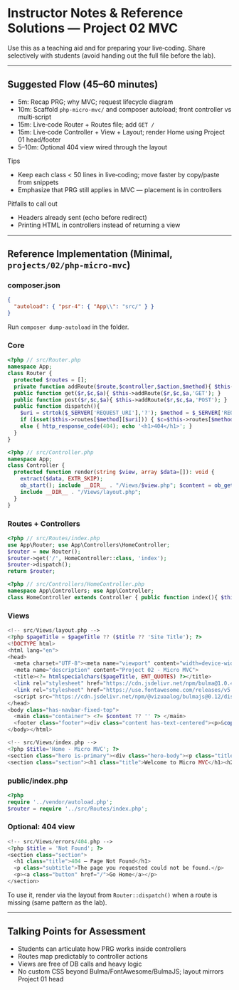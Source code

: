 # Instructor Notes & Reference Solutions — Project 02 MVC

Use this as a teaching aid and for preparing your live‑coding. Share selectively with students (avoid handing out the full file before the lab).

---

## Suggested Flow (45–60 minutes)
- 5m: Recap PRG; why MVC; request lifecycle diagram
- 10m: Scaffold `php-micro-mvc/` and composer autoload; front controller vs multi‑script
- 15m: Live‑code Router + Routes file; add `GET /`
- 15m: Live‑code Controller + View + Layout; render Home using Project 01 head/footer
- 5–10m: Optional 404 view wired through the layout

Tips
- Keep each class < 50 lines in live‑coding; move faster by copy/paste from snippets
- Emphasize that PRG still applies in MVC — placement is in controllers

Pitfalls to call out
- Headers already sent (echo before redirect)
- Printing HTML in controllers instead of returning a view

---

## Reference Implementation (Minimal, `projects/02/php-micro-mvc`)

### composer.json
```json
{
  "autoload": { "psr-4": { "App\\": "src/" } }
}
```

Run `composer dump-autoload` in the folder.

### Core
```php
<?php // src/Router.php
namespace App;
class Router {
  protected $routes = [];
  private function addRoute($route,$controller,$action,$method){ $this->routes[$method][$route] = ['controller'=>$controller,'action'=>$action]; }
  public function get($r,$c,$a){ $this->addRoute($r,$c,$a,'GET'); }
  public function post($r,$c,$a){ $this->addRoute($r,$c,$a,'POST'); }
  public function dispatch(){
    $uri = strtok($_SERVER['REQUEST_URI'],'?'); $method = $_SERVER['REQUEST_METHOD'];
    if (isset($this->routes[$method][$uri])) { $c=$this->routes[$method][$uri]['controller']; $m=$this->routes[$method][$uri]['action']; (new $c())->$m(); }
    else { http_response_code(404); echo '<h1>404</h1>'; }
  }
}
```

```php
<?php // src/Controller.php
namespace App;
class Controller {
  protected function render(string $view, array $data=[]): void {
    extract($data, EXTR_SKIP);
    ob_start(); include __DIR__ . "/Views/$view.php"; $content = ob_get_clean();
    include __DIR__ . "/Views/layout.php";
  }
}
```

### Routes + Controllers
```php
<?php // src/Routes/index.php
use App\Router; use App\Controllers\HomeController;
$router = new Router();
$router->get('/', HomeController::class, 'index');
$router->dispatch();
return $router;
```

```php
<?php // src/Controllers/HomeController.php
namespace App\Controllers; use App\Controller;
class HomeController extends Controller { public function index(){ $this->render('index',['title'=>'Home - Micro MVC']); } }
```

### Views
```php
<!-- src/Views/layout.php -->
<?php $pageTitle = $pageTitle ?? ($title ?? 'Site Title'); ?>
<!DOCTYPE html>
<html lang="en">
<head>
  <meta charset="UTF-8"><meta name="viewport" content="width=device-width, initial-scale=1" />
  <meta name="description" content="Project 02 - Micro MVC">
  <title><?= htmlspecialchars($pageTitle, ENT_QUOTES) ?></title>
  <link rel="stylesheet" href="https://cdn.jsdelivr.net/npm/bulma@1.0.4/css/bulma.min.css">
  <link rel="stylesheet" href="https://use.fontawesome.com/releases/v5.15.4/css/all.css">
  <script src="https://cdn.jsdelivr.net/npm/@vizuaalog/bulmajs@0.12/dist/bulma.min.js" defer></script>
</head>
<body class="has-navbar-fixed-top">
  <main class="container"> <?= $content ?? '' ?> </main>
  <footer class="footer"><div class="content has-text-centered"><p>&copy; <?= date('Y') ?> — <?= htmlspecialchars(($siteName ?? 'My PHP Site'), ENT_QUOTES) ?></p></div></footer>
</body></html>
```

```php
<!-- src/Views/index.php -->
<?php $title='Home - Micro MVC'; ?>
<section class="hero is-primary"><div class="hero-body"><p class="title">Hero title</p><p class="subtitle">Hero subtitle</p></div></section>
<section class="section"><h1 class="title">Welcome to Micro MVC</h1><h2 class="subtitle">Homepage rendered via Controller → View → Layout</h2></section>
```

### public/index.php
```php
<?php
require '../vendor/autoload.php';
$router = require '../src/Routes/index.php';
```

### Optional: 404 view
```php
<!-- src/Views/errors/404.php -->
<?php $title = 'Not Found'; ?>
<section class="section">
  <h1 class="title">404 — Page Not Found</h1>
  <p class="subtitle">The page you requested could not be found.</p>
  <p><a class="button" href="/">Go Home</a></p>
</section>
```

To use it, render via the layout from `Router::dispatch()` when a route is missing (same pattern as the lab).

---

## Talking Points for Assessment
- Students can articulate how PRG works inside controllers
- Routes map predictably to controller actions
- Views are free of DB calls and heavy logic
- No custom CSS beyond Bulma/FontAwesome/BulmaJS; layout mirrors Project 01 head

